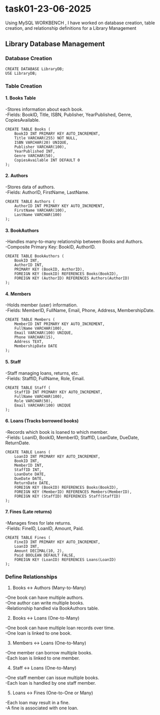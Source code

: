 # task01-23-06-2025
Using MySQL WORKBENCH , I have worked on database creation, table creation, and relationship definitions for a Library Management

## Library Database Management

### Database Creation

```
CREATE DATABASE LibraryDB;
USE LibraryDB;
```

### Table Creation

#### 1. Books Table

-Stores information about each book. <br>
-Fields: BookID, Title, ISBN, Publisher, YearPublished, Genre, CopiesAvailable.

```
CREATE TABLE Books (
    BookID INT PRIMARY KEY AUTO_INCREMENT,
    Title VARCHAR(255) NOT NULL,
    ISBN VARCHAR(20) UNIQUE,
    Publisher VARCHAR(100),
    YearPublished INT,
    Genre VARCHAR(50),
    CopiesAvailable INT DEFAULT 0
);
```

#### 2. Authors

-Stores data of authors. <br>
-Fields: AuthorID, FirstName, LastName.

```
CREATE TABLE Authors (
    AuthorID INT PRIMARY KEY AUTO_INCREMENT,
    FirstName VARCHAR(100),
    LastName VARCHAR(100)
);
```


#### 3. BookAuthors

-Handles many-to-many relationship between Books and Authors. <br>
-Composite Primary Key: BookID, AuthorID.

```
CREATE TABLE BookAuthors (
    BookID INT,
    AuthorID INT,
    PRIMARY KEY (BookID, AuthorID),
    FOREIGN KEY (BookID) REFERENCES Books(BookID),
    FOREIGN KEY (AuthorID) REFERENCES Authors(AuthorID)
);
```


#### 4. Members

-Holds member (user) information. <br>
-Fields: MemberID, FullName, Email, Phone, Address, MembershipDate.

```
CREATE TABLE Members (
    MemberID INT PRIMARY KEY AUTO_INCREMENT,
    FullName VARCHAR(100),
    Email VARCHAR(100) UNIQUE,
    Phone VARCHAR(15),
    Address TEXT,
    MembershipDate DATE
);
```


#### 5. Staff

-Staff managing loans, returns, etc. <br>
-Fields: StaffID, FullName, Role, Email.

```
CREATE TABLE Staff (
    StaffID INT PRIMARY KEY AUTO_INCREMENT,
    FullName VARCHAR(100),
    Role VARCHAR(50),
    Email VARCHAR(100) UNIQUE
);
```


#### 6. Loans (Tracks borrowed books)

-Records which book is loaned to which member. <br>
-Fields: LoanID, BookID, MemberID, StaffID, LoanDate, DueDate, ReturnDate.

```
CREATE TABLE Loans (
    LoanID INT PRIMARY KEY AUTO_INCREMENT,
    BookID INT,
    MemberID INT,
    StaffID INT,
    LoanDate DATE,
    DueDate DATE,
    ReturnDate DATE,
    FOREIGN KEY (BookID) REFERENCES Books(BookID),
    FOREIGN KEY (MemberID) REFERENCES Members(MemberID),
    FOREIGN KEY (StaffID) REFERENCES Staff(StaffID)
);
```

#### 7. Fines (Late returns)

-Manages fines for late returns. <br>
-Fields: FineID, LoanID, Amount, Paid.

```
CREATE TABLE Fines (
    FineID INT PRIMARY KEY AUTO_INCREMENT,
    LoanID INT,
    Amount DECIMAL(10, 2),
    Paid BOOLEAN DEFAULT FALSE,
    FOREIGN KEY (LoanID) REFERENCES Loans(LoanID)
);
```


### Define Relationships

1. Books ↔ Authors (Many-to-Many)

-One book can have multiple authors.   <br>
-One author can write multiple books.   <br>
-Relationship handled via BookAuthors table.

2. Books ↔ Loans (One-to-Many)

-One book can have multiple loan records over time.   <br>
-One loan is linked to one book.

3. Members ↔ Loans (One-to-Many)

-One member can borrow multiple books.   <br>
-Each loan is linked to one member.


4. Staff ↔ Loans (One-to-Many)

-One staff member can issue multiple books.  <br>
-Each loan is handled by one staff member.


5. Loans ↔ Fines (One-to-One or Many)

-Each loan may result in a fine. <br>
-A fine is associated with one loan.

